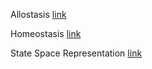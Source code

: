 Allostasis  [link](https://en.wikipedia.org/wiki/Allostasis)

Homeostasis  [link](https://en.wikipedia.org/wiki/Homeostasis)

State Space Representation  [link](https://en.wikipedia.org/wiki/State-space_representation)
